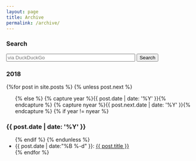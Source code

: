 ```yaml
---
layout: page
title: Archive
permalink: /archive/
---
```


<h3>Search</h3>
<form method="get" id="search" action="http://duckduckgo.com/">
     <input type="hidden" name="sites" value="colm.io"/>
     <input type="hidden" name="ka" value="h"/>
     <input type="hidden" name="k7" value="w"/>
     <input type="hidden" name="kj" value="#223e77"/>
     <input type="hidden" name="ky" value="#e2d6b7"/>
     <input type="hidden" name="kx" value="#000000"/>
     <input type="hidden" name="kt" value="Helvetica"/>
     <input type="text" name="q" maxlength="255" size="40" placeholder="via DuckDuckGo"/>
     <input type="submit" value="Search"  />
</form>

<section id="archive">
  <h3>2018</h3>
  {%for post in site.posts %}
    {% unless post.next %}
      <ul class="this">
    {% else %}
      {% capture year %}{{ post.date | date: '%Y' }}{% endcapture %}
      {% capture nyear %}{{ post.next.date | date: '%Y' }}{% endcapture %}
      {% if year != nyear %}
        </ul>
        <h3>{{ post.date | date: '%Y' }}</h3>
        <ul class="past">
      {% endif %}
    {% endunless %}
      <li><time>{{ post.date | date:"%B %-d" }}: </time><a href="{{ post.url }}">{{ post.title }}</a></li>
  {% endfor %}
  </ul>
</section>
